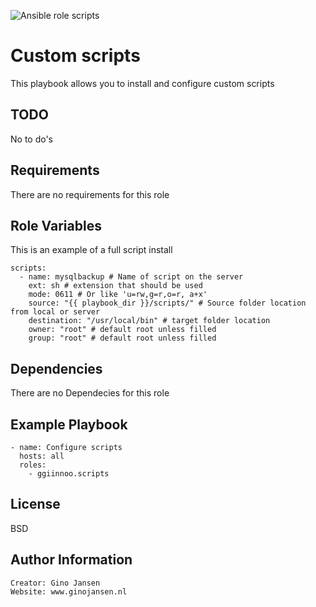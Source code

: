 ![Ansible role scripts](https://github.com/ggiinnoo/ansible-role-scripts/workflows/Ansible%20role%20scripts/badge.svg?branch=release%2F1.0.x)

Custom scripts
=========

This playbook allows you to install and configure custom scripts

TODO
----

No to do's

Requirements
------------

There are no requirements for this role


Role Variables
--------------

This is an example of a full script install

    scripts:
      - name: mysqlbackup # Name of script on the server
        ext: sh # extension that should be used
        mode: 0611 # Or like 'u=rw,g=r,o=r, a+x'
        source: "{{ playbook_dir }}/scripts/" # Source folder location from local or server
        destination: "/usr/local/bin" # target folder location
        owner: "root" # default root unless filled
        group: "root" # default root unless filled

Dependencies
------------

There are no Dependecies for this role

Example Playbook
----------------

    - name: Configure scripts
      hosts: all
      roles:
        - ggiinnoo.scripts

License
-------

BSD

Author Information
------------------

    Creator: Gino Jansen
    Website: www.ginojansen.nl
